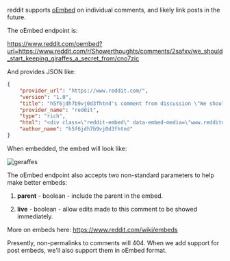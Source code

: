 reddit supports [oEmbed](http://www.oembed.com) on individual comments, and likely link posts in the future.

The oEmbed endpoint is:

https://www.reddit.com/oembed?url=https://www.reddit.com/r/Showerthoughts/comments/2safxv/we_should_start_keeping_giraffes_a_secret_from/cno7zic

And provides JSON like:

```json
{
    "provider_url": "https://www.reddit.com/",
    "version": "1.0",
    "title": "h5f6jdh7b9vj0d3fhtnd's comment from discussion \"We should start keeping giraffes a secret from young children. Imagine discovering giraffes exist when you were like 15. \"Woah! Check out that long necked horse!\"\"",
    "provider_name": "reddit",
    "type": "rich",
    "html": "<div class=\"reddit-embed\" data-embed-media=\"www.redditmedia.com\" data-embed-parent=\"false\" data-embed-live=\"false\" data-embed-created=\"2015-04-29T22:33:02.658202+00:00\"><a href=\"http://www.reddit.com/r/Showerthoughts/comments/2safxv/we_should_start_keeping_giraffes_a_secret_from/cno7zic\">Comment</a> from discussion <a href=\"http://www.reddit.com/r/Showerthoughts/comments/2safxv/we_should_start_keeping_giraffes_a_secret_from/\">h5f6jdh7b9vj0d3fhtnd's comment from discussion &quot;We should start keeping giraffes a secret from young children. Imagine discovering giraffes exist when you were like 15. &quot;Woah! Check out that long necked horse!&quot;&quot;</a>.</div><script async src=\"https://www.redditstatic.com/comment-embed.js\"></script>",
    "author_name": "h5f6jdh7b9vj0d3fhtnd"
}
```

When embedded, the embed will look like:

![geraffes](http://i.imgur.com/QaUs3s0.png)

The oEmbed endpoint also accepts two non-standard parameters to help make better embeds:

1. **parent** - boolean - include the parent in the embed.

2. **live** - boolean - allow edits made to this comment to be showed immediately.

More on embeds here: https://www.reddit.com/wiki/embeds

Presently, non-permalinks to comments will 404. When we add support for post embeds, we'll also support them in oEmbed format.

